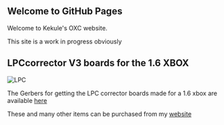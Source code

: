 <head>
<script async src="//pagead2.googlesyndication.com/pagead/js/adsbygoogle.js"></script>
<script>
  (adsbygoogle = window.adsbygoogle || []).push({
    google_ad_client: "ca-pub-6164532283668547",
    enable_page_level_ads: true
  });
</script>
</head>

## Welcome to GitHub Pages

Welcome to Kekule's OXC website.

This site is a work in progress obviously

## LPCcorrector V3 boards for the 1.6 XBOX
![LPC]({{site.url}}/images/LPC_cropped.jpg)

The Gerbers for getting the LPC corrector boards made for a 1.6 xbox are available [here](https://github.com/Kekule-OXC/OXC_LPCorrectr_v3)

These and many other items can be purchased from my [website](http://www.chimericsystems.com)

